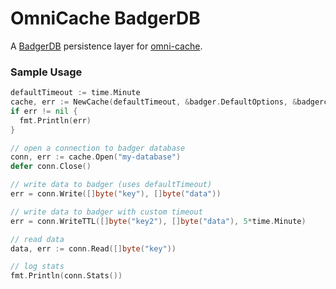 # OmniCache BadgerDB

A [BadgerDB](https://github.com/dgraph-io/badger) persistence layer for [omni-cache](https://github.com/panoplymedia/omni-cache).

### Sample Usage

```go
defaultTimeout := time.Minute
cache, err := NewCache(defaultTimeout, &badger.DefaultOptions, &badgercache.DefaultGCOptions)
if err != nil {
  fmt.Println(err)
}

// open a connection to badger database
conn, err := cache.Open("my-database")
defer conn.Close()

// write data to badger (uses defaultTimeout)
err = conn.Write([]byte("key"), []byte("data"))

// write data to badger with custom timeout
err = conn.WriteTTL([]byte("key2"), []byte("data"), 5*time.Minute)

// read data
data, err := conn.Read([]byte("key"))

// log stats
fmt.Println(conn.Stats())
```
